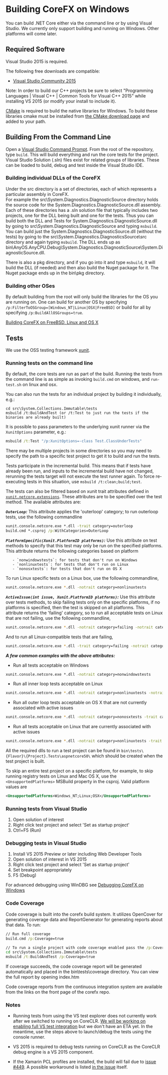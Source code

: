 Building CoreFX on Windows
==========================

You can build .NET Core either via the command line or by using Visual Studio.
We currently only support building and running on Windows. Other platforms will
come later.

## Required Software

Visual Studio 2015 is required.

The following free downloads are compatible:
* [Visual Studio Community 2015](http://www.visualstudio.com/en-us/downloads/visual-studio-2015-downloads-vs)

Note: In order to build our C++ projects be sure to select "Programming Languages | Visual C++ | Common Tools for Visual C++ 2015" while installing VS 2015 (or modify your install to include it).

[CMake](https://cmake.org/) is required to build the native libraries for Windows. To build these libraries cmake must be installed from [the CMake download page](https://cmake.org/download/) and added to your path.

## Building From the Command Line

Open a [Visual Studio Command Prompt](http://msdn.microsoft.com/en-us/library/ms229859(v=vs.110).aspx).
From the root of the repository, type `build`. This will build everything and run
the core tests for the project. Visual Studio Solution (.sln) files exist for
related groups of libraries. These can be loaded to build, debug and test inside
the Visual Studio IDE.

### Building individual DLLs of the CoreFX

Under the src directory is a set of directories, each of which represents a particular assembly in CoreFX.  
For example the src\System.Diagnostics.DiagnosticSource directory holds the source code for the System.Diagnostics.DiagnosticSource.dll assembly.   Each of these directories has a .sln solution 
file that typically includes two projects, one for the DLL being built and one for the tests.   Thus
you can build both the DLL and Tests for System.Diagnostics.DiagnosticSource.dll by going to 
src\System.Diagnostics.DiagnosticSource and typing `msbuild`. You can build just the System.Diagnostics.DiagnosticSource.dll (without the tests) by going to the src\System.Diagnostics.DiagnosticsSource\src directory and again typing `msbuild`. The DLL ends up as  bin\AnyOS.AnyCPU.Debug\System.Diagnostics.DiagnosticSource\System.DiagnosticSource.dll.

There is also a pkg directory, and if you go into it and type `msbuild`, it will build the DLL (if needed)
and then also build the Nuget package for it.   The Nuget package ends up in the bin\pkg directory.  

### Building other OSes

By default building from the root will only build the libraries for the OS you are running on. One can
build for another OS by specifying `/p:FilterToOSGroup=[Windows_NT|Linux|OSX|FreeBSD]` or build for all by specifying
`/p:BuildAllOSGroups=true`.

[Building CoreFX on FreeBSD, Linux and OS X](unix-instructions.md)
## Tests

We use the OSS testing framework [xunit](http://xunit.github.io/).

### Running tests on the command line

By default, the core tests are run as part of the build. Running the tests from
the command line is as simple as invoking `build.cmd` on windows, and `run-test.sh` on linux and osx.

You can also run the tests for an individual project by building it individually, e.g.:

```
cd src\System.Collections.Immutable\tests
msbuild /t:BuildAndTest (or /t:Test to just run the tests if the binaries are already built)
```

It is possible to pass parameters to the underlying xunit runner via the `XunitOptions` parameter, e.g.:
```cmd
msbuild /t:Test "/p:XunitOptions=-class Test.ClassUnderTests"
```

There may be multiple projects in some directories so you may need to specify the path to a specific test project to get it to build and run the tests.

Tests participate in the incremental build.  This means that if tests have already been run, and inputs to the incremental build have not changed, rerunning the tests target will not execute the test runner again.  To force re-executing tests in this situation, use `msbuild /t:clean;build;test`.

The tests can also be filtered based on xunit trait attributes defined in [`xunit.netcore.extensions`](https://github.com/dotnet/buildtools/tree/master/src/xunit.netcore.extensions). These attributes are to be specified over the test method. The available attributes are:

_**`OuterLoop`:**_
This attribute applies the 'outerloop' category; to run outerloop tests, use the following commandline
```cmd
xunit.console.netcore.exe *.dll -trait category=outerloop
build.cmd *.csproj /p:WithCategories=OuterLoop
```

_**`PlatformSpecific(Xunit.PlatformID platforms)`:**_
Use this attribute on test methods to specify that this test may only be run on the specified platforms. This attribute returns the following categories based on platform

       - `nonwindowstests`: for tests that don't run on Windows
       - `nonlinuxtests`: for tests that don't run on Linux
       - `nonosxtests`: for tests that don't run on OS X

To run Linux specific tests on a Linux box, use the following commandline,
```sh
xunit.console.netcore.exe *.dll -notrait category=nonlinuxtests
```

_**`ActiveIssue(int issue, Xunit.PlatformID platforms)`:**_
Use this attribute over tests methods, to skip failing tests only on the specific platforms, if no platforms is specified, then the test is skipped on all platforms. This attribute returns the 'failing' category, so to run all acceptable tests on Linux that are not failing, use the following commandline,
```sh
xunit.console.netcore.exe *.dll -notrait category=failing -notrait category=nonlinuxtests
```

And to run all Linux-compatible tests that are failing,
```sh
xunit.console.netcore.exe *.dll -trait category=failing -notrait category=nonlinuxtests
```

_**A few common examples with the above attributes:**_

- Run all tests acceptable on Windows
```cmd
xunit.console.netcore.exe *.dll -notrait category=nonwindowstests
```
- Run all inner loop tests acceptable on Linux
```sh
xunit.console.netcore.exe *.dll -notrait category=nonlinuxtests -notrait category=OuterLoop
```
- Run all outer loop tests acceptable on OS X that are not currently associated with active issues
```sh
xunit.console.netcore.exe *.dll -notrait category=nonosxtests -trait category=OuterLoop -notrait category=failing
```
- Run all tests acceptable on Linux that are currently associated with active issues
```sh
xunit.console.netcore.exe *.dll -notrait category=nonlinuxtests -trait category=failing
```

All the required dlls to run a test project can be found in `bin\tests\{Flavor}\{Project}.Tests\aspnetcore50\` which should be created when the test project is built.

To skip an entire test project on a specific platform, for example, to skip running registry tests on Linux and Mac OS X, use the `<UnsupportedPlatforms>` MSBuild property in the csproj. Valid platform values are
```xml
<UnsupportedPlatforms>Windows_NT;Linux;OSX</UnsupportedPlatforms>
```

### Running tests from Visual Studio

1. Open solution of interest
2. Right click test project and select 'Set as startup project'
3. Ctrl+F5 (Run)

### Debugging tests in Visual Studio

1. Install VS 2015 Preview or later including Web Developer Tools
2. Open solution of interest in VS 2015
3. Right click test project and select 'Set as startup project'
4. Set breakpoint appropriately
5. F5 (Debug)

For advanced debugging using WinDBG see [Debugging CoreFX on Windows](https://github.com/dotnet/corefx/blob/master/Documentation/debugging/windows-instructions.md)

### Code Coverage

Code coverage is built into the corefx build system.  It utilizes OpenCover for generating coverage data and ReportGenerator for generating reports about that data.  To run:

```cmd
// Run full coverage
build.cmd /p:Coverage=true

// To run a single project with code coverage enabled pass the /p:Coverage=true property
cd src\System.Collections.Immutable\tests
msbuild /t:BuildAndTest /p:Coverage=true
```
If coverage succeeds, the code coverage report will be generated automatically and placed in the bin\tests\coverage directory.  You can view the full report by opening index.htm

Code coverage reports from the continuous integration system are available from the links on the front page of the corefx repo.

### Notes
* Running tests from using the VS test explorer does not currently work after we switched to running on CoreCLR. [We will be working on enabling full VS test integration](https://github.com/dotnet/corefx/issues/1318) but we don't have an ETA yet. In the meantime, use the steps above to launch/debug the tests using the console runner.

* VS 2015 is required to debug tests running on CoreCLR as the CoreCLR
debug engine is a VS 2015 component.

* If the Xamarin PCL profiles are installed, the build will fail due to [issue #449](https://github.com/dotnet/corefx/issues/449).  A possible workaround is listed [in the issue](https://github.com/dotnet/corefx/issues/449#issuecomment-95117040) itself.
